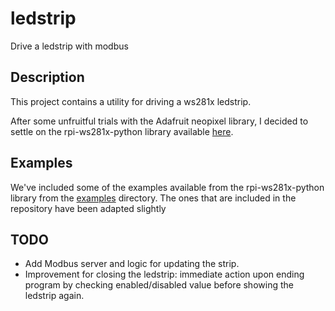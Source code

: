 # ledstrip
Drive a ledstrip with modbus

## Description

This project contains a utility for driving a ws281x ledstrip.

After some unfruitful trials with the Adafruit neopixel library, I decided to 
settle on the rpi-ws281x-python library available [here](https://github.com/rpi-ws281x/rpi-ws281x-python).

## Examples

We've included some of the examples available from the rpi-ws281x-python library from the [examples](https://github.com/rpi-ws281x/rpi-ws281x-python/tree/master/examples) directory.
The ones that are included in the repository have been adapted slightly

## TODO

* Add Modbus server and logic for updating the strip.
* Improvement for closing the ledstrip: immediate action upon ending program by checking enabled/disabled value before showing the ledstrip again.